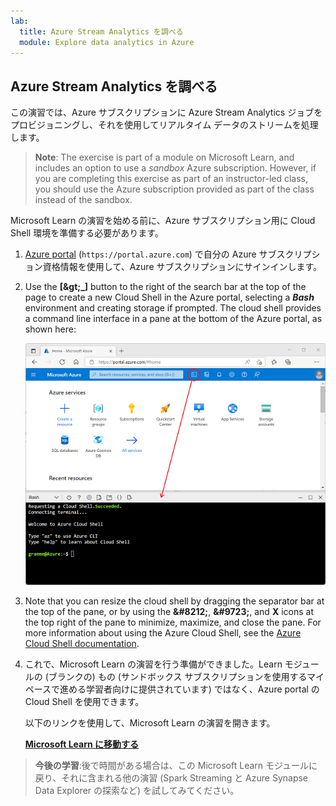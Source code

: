 ```yaml
---
lab:
  title: Azure Stream Analytics を調べる
  module: Explore data analytics in Azure
---
```


## <a name="explore-azure-stream-analytics"></a>Azure Stream Analytics を調べる

この演習では、Azure サブスクリプションに Azure Stream Analytics ジョブをプロビジョニングし、それを使用してリアルタイム データのストリームを処理します。

> <bpt id="p1">**</bpt>Note<ept id="p1">**</ept>: The exercise is part of a module on Microsoft Learn, and includes an option to use a <bpt id="p2">*</bpt>sandbox<ept id="p2">*</ept> Azure subscription. However, if you are completing this exercise as part of an instructor-led class, you should use the Azure subscription provided as part of the class instead of the sandbox.

Microsoft Learn の演習を始める前に、Azure サブスクリプション用に Cloud Shell 環境を準備する必要があります。

1. [Azure portal](https://portal.azure.com) (`https://portal.azure.com`) で自分の Azure サブスクリプション資格情報を使用して、Azure サブスクリプションにサインインします。
2. Use the <bpt id="p1">**</bpt>[<ph id="ph1">\&gt;</ph>_]<ept id="p1">**</ept> button to the right of the search bar at the top of the page to create a new Cloud Shell in the Azure portal, selecting a <bpt id="p2">***</bpt>Bash<ept id="p2">***</ept> environment and creating storage if prompted. The cloud shell provides a command line interface in a pane at the bottom of the Azure portal, as shown here:

    ![Azure portal と Cloud Shell のペイン](./images/cloud-shell.png)

3. Note that you can resize the cloud shell by dragging the separator bar at the top of the pane, or by using the <bpt id="p1">**</bpt>&amp;#8212;<ept id="p1">**</ept>, <bpt id="p2">**</bpt>&amp;#9723;<ept id="p2">**</ept>, and <bpt id="p3">**</bpt>X<ept id="p3">**</ept> icons at the top right of the pane to minimize, maximize, and close the pane. For more information about using the Azure Cloud Shell, see the <bpt id="p1">[</bpt>Azure Cloud Shell documentation<ept id="p1">](https://docs.microsoft.com/azure/cloud-shell/overview)</ept>.

4. これで、Microsoft Learn の演習を行う準備ができました。Learn モジュールの (ブランクの) もの (サンドボックス サブスクリプションを使用するマイペースで進める学習者向けに提供されています) ではなく、Azure portal の Cloud Shell を使用できます。

    以下のリンクを使用して、Microsoft Learn の演習を開きます。

    **[Microsoft Learn に移動する](https://docs.microsoft.com/learn/modules/explore-fundamentals-stream-processing/5-exercise-stream-analytics#create-azure-resources)**

> **今後の学習**:後で時間がある場合は、この Microsoft Learn モジュールに戻り、それに含まれる他の演習 (Spark Streaming と Azure Synapse Data Explorer の探索など) を試してみてください。
